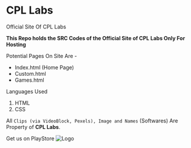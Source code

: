 # CPL Labs
Official Site Of CPL Labs

**This Repo holds the SRC Codes of the Official Site of CPL Labs Only For Hosting**

Potential Pages On Site Are -

* Index.html (Home Page)
* Custom.html
* Games.html

Languages Used 

1. HTML 
2. CSS

All ```Clips (via VideoBlock, Pexels), Image and Names``` (Softwares) Are Property of **CPL Labs**.

Get us on PlayStore
![Logo](https://github.com/aryansh-1/cpllabs/blob/master/icon.ico?raw=true)
